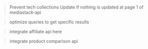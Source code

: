 > Prevent tech collections Update If nothing is updated at page 1 of mediastack-api

> optimize queries to get specific results

> integrate affiliate api here

> integrate product comparison api

